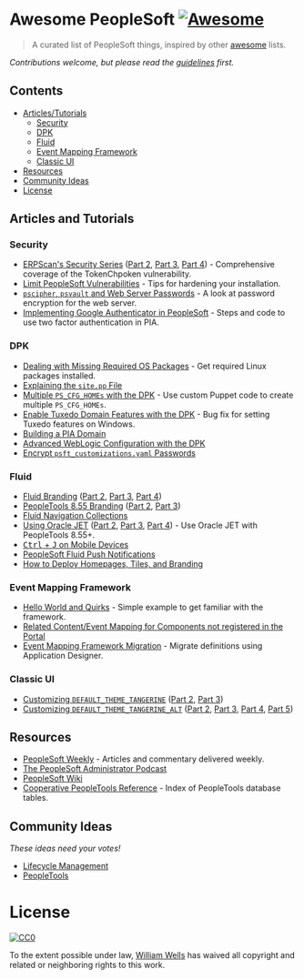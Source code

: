 # Awesome PeopleSoft [![Awesome](https://cdn.rawgit.com/sindresorhus/awesome/d7305f38d29fed78fa85652e3a63e154dd8e8829/media/badge.svg)](https://github.com/sindresorhus/awesome)

> A curated list of PeopleSoft things, inspired by other [awesome](https://awesome.re/) lists.

*Contributions welcome, but please read the [guidelines](contributing.md) first.*

## Contents

* [Articles/Tutorials](#articles-and-tutorials)
  * [Security](#security)
  * [DPK](#dpk)
  * [Fluid](#fluid)
  * [Event Mapping Framework](#event-mapping-framework)
  * [Classic UI](#classic-ui)
* [Resources](#resources)
* [Community Ideas](#community-ideas)
* [License](#license)

## Articles and Tutorials

### Security

* [ERPScan's Security Series](https://erpscan.com/press-center/blog/peoplesoft-security-part-1-overview-of-architecture/)
([Part 2](https://erpscan.com/press-center/blog/peoplesoft-security-part-2-decrypting-accessid/),
[Part 3](https://erpscan.com/press-center/blog/peoplesoft-security-part-3-peoplesoft-sso-tokenchpoken-attack/),
[Part 4](https://erpscan.com/press-center/blog/peoplesoft-security-part-4-peoplesoft-pentest-using-tokenchpoken-tool/)) - Comprehensive coverage of the TokenChpoken vulnerability.
* [Limit PeopleSoft Vulnerabilities](http://psadmin.io/2015/06/09/limit-peoplesoft-vulnerabilities/) - Tips for hardening your installation.
* [`pscipher`, `psvault` and Web Server Passwords](http://psadmin.io/2017/01/31/pscipher-psvault-and-web-server-passwords/) - A look at password encryption for the web server.
* [Implementing Google Authenticator in PeopleSoft](http://www.peoplesoftmods.com/2fa/implementing-google-authenticator-in-peoplesoft/) - Steps and code to use two factor authentication in PIA.

### DPK

* [Dealing with Missing Required OS Packages](http://psadmin.io/2016/07/05/linux-dpk-dealing-with-missing-required-os-packages/) - Get required Linux packages installed.
* [Explaining the `site.pp` File](http://psadmin.io/2016/06/07/explaining-the-site-pp-file/)
* [Multiple `PS_CFG_HOMEs` with the DPK](http://psadmin.io/2016/08/10/multiple-ps_cfg_homes-with-the-dpk/) - Use custom Puppet code to create multiple `PS_CFG_HOMEs`.
* [Enable Tuxedo Domain Features with the DPK](http://psadmin.io/2016/10/12/enable-tuxedo-domain-features-with-the-dpk/) - Bug fix for setting Tuxedo features on Windows.
* [Building a PIA Domain](http://psadmin.io/2016/09/07/advanced-dpk-building-a-pia-domain/)
* [Advanced WebLogic Configuration with the DPK](http://psadmin.io/2016/07/19/advanced-weblogic-configuration-with-the-dpk/)
* [Encrypt `psft_customizations.yaml` Passwords](http://psadmin.io/2016/10/25/encrypt-psft_customizations-yaml-passwords/)

### Fluid

* [Fluid Branding](http://pe0ples0ft.blogspot.com/2015/06/peopletools-854-branding-part-5a-fluid.html)
([Part 2](http://pe0ples0ft.blogspot.com/2015/11/peopletools-854-branding-part-5b-fluid.html),
[Part 3](http://pe0ples0ft.blogspot.com/2015/11/peopletools-854-branding-part-5c-fluid.html),
[Part 4](http://pe0ples0ft.blogspot.com/2016/03/peopletools-854-branding-part-5d-fluid.html))
* [PeopleTools 8.55 Branding](https://pe0ples0ft.blogspot.com/2016/03/peopletools-855x-branding-part-i-what.html)
([Part 2](https://pe0ples0ft.blogspot.com/2016/04/peopletools-855x-branding-part-ii.html),
[Part 3](https://pe0ples0ft.blogspot.com/2016/04/peopletools-855x-branding-part-iii.html))
* [Fluid Navigation Collections](https://github.com/RicardoWood/PeopleStuff/wiki/Fluid-Navigation-Collections)
* [Using Oracle JET](https://pe0ples0ft.blogspot.com/2016/05/peopletools-855-using-oracle-jet-jquery.html)
([Part 2](https://pe0ples0ft.blogspot.com/2016/05/peopletools-855-using-oracle-jet-jquery_29.html),
[Part 3](https://pe0ples0ft.blogspot.com/2016/05/peopletools-855-using-oracle-jet-jquery_30.html),
[Part 4](https://pe0ples0ft.blogspot.com/2016/06/peopletools-855-using-oracle-jet-jquery.html)) - Use Oracle JET with PeopleTools 8.55+.
* [<kbd>Ctrl</kbd> + <kbd>J</kbd> on Mobile Devices](https://pe0ples0ft.blogspot.com/2016/03/fluid-ui-ctrlj-on-mobile-devices.html)
* [PeopleSoft Fluid Push Notifications](https://peoplesoftih.blogspot.com/2017/10/push-notifications.html)
* [How to Deploy Homepages, Tiles, and Branding](https://peoplesoftih.blogspot.com/2016/11/things-learned-during-our-855-rollout.html)

### Event Mapping Framework

* [Hello World and Quirks](https://pe0ples0ft.blogspot.com/2016/10/emf-hello-world-and-quirks.html) - Simple example to get familiar with the framework.
* [Related Content/Event Mapping for Components not registered in the Portal](https://pe0ples0ft.blogspot.com/2017/02/rc-emf-for-components-not-in-portal-menu.html)
* [Event Mapping Framework Migration](https://pe0ples0ft.blogspot.com/2016/12/event-mapping-framework-migration.html) - Migrate definitions using Application Designer.

### Classic UI

* [Customizing `DEFAULT_THEME_TANGERINE`](https://pe0ples0ft.blogspot.com/2014/11/peopletools-854-branding-part-1.html)
([Part 2](https://pe0ples0ft.blogspot.com/2014/11/peopletools-854-branding-part-2.html),
[Part 3](https://pe0ples0ft.blogspot.com/2014/12/peopletools-854-branding-part-3.html))
* [Customizing `DEFAULT_THEME_TANGERINE_ALT`](http://pe0ples0ft.blogspot.com/2015/05/peopletools-854-branding-part-4a.html)
([Part 2](http://pe0ples0ft.blogspot.com/2015/06/peopletools-854-branding-part-4b.html),
[Part 3](http://pe0ples0ft.blogspot.com/2015/09/peopletools-854-branding-part-4c.html),
[Part 4](http://pe0ples0ft.blogspot.com/2015/11/peopletools-854-branding-part-4d.html),
[Part 5](https://pe0ples0ft.blogspot.com/2016/05/peopletools-854-branding-part-4e.html))

## Resources

* [PeopleSoft Weekly](https://peoplesoftweekly.com/) - Articles and commentary delivered weekly.
* [The PeopleSoft Administrator Podcast](http://psadmin.io/category/podcast/)
* [PeopleSoft Wiki](http://peoplesoft.wikidot.com/)
* [Cooperative PeopleTools Reference](http://www.go-faster.co.uk/peopletools/) - Index of PeopleTools database tables.

## Community Ideas

*These ideas need your votes!*

* [Lifecycle Management](https://community.oracle.com/community/support/peoplesoft/install_upgrade_-_psft/content?filterID=contentstatus[published]~objecttype~objecttype[idea])
* [PeopleTools](https://community.oracle.com/community/support/peoplesoft/peopletools_-_psft/content?filterID=contentstatus[published]~objecttype~objecttype[idea]&sortKey=score)

# License

[![CC0](http://mirrors.creativecommons.org/presskit/buttons/88x31/svg/cc-zero.svg)](https://creativecommons.org/publicdomain/zero/1.0/)

To the extent possible under law, [William Wells](https://github.com/whanwells) has waived all copyright and related or neighboring rights to this work.

